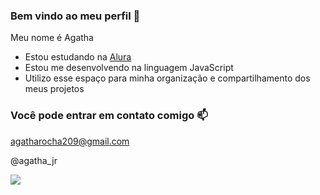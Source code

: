 ### Bem vindo ao meu perfil 💜

Meu nome é Agatha

- Estou estudando na [Alura](https://www.alura.com.br)
- Estou me desenvolvendo na linguagem JavaScript
- Utilizo esse espaço para minha organização e compartilhamento dos meus projetos

### Você pode entrar em contato comigo 📫

agatharocha209@gmail.com

@agatha_jr

![](https://media.tenor.com/t_luUb2H7_EAAAAM/zenitsu-tanjiro.gif)
